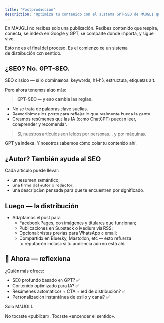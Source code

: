 ```yaml
---
title: "Postproducción"
description: "Optimiza tu contenido con el sistema GPT-SEO de MAUGLI que no solo indexa en buscadores tradicionales sino también en inteligencias artificiales, con distribución estratégica multiplataforma y adaptación inteligente para que tu mensaje trascienda la simple publicación."
---
```

En MAUGLI no recibes solo una publicación. Recibes contenido que respira, conecta, se indexa en Google y GPT, se comparte donde importa, y sigue vivo.

Esto no es el final del proceso. Es el comienzo de un sistema de distribución con sentido.

## **¿SEO? No. GPT-SEO.**

SEO clásico — sí lo dominamos: keywords, h1-h6, estructura, etiquetas alt.

Pero ahora tenemos algo más:

> **GPT-SEO — y eso cambia las reglas.**
>
- No se trata de palabras clave sueltas.
- Reescribimos los posts para reflejar lo que realmente busca la gente.
- Creamos resúmenes que las IA (como ChatGPT) pueden leer, comprender y recomendar.

> Sí, nuestros artículos son leídos por personas… y por máquinas.

GPT ya indexa. Y nosotros sabemos cómo colar tu contenido ahí.

## **¿Autor? También ayuda al SEO**

Cada artículo puede llevar:
- un resumen semántico;
- una firma del autor o redactor;
- una descripción pensada para que te encuentren por significado.

## **Luego — la distribución**

- Adaptamos el post para:
    - Facebook Pages, con imágenes y titulares que funcionan;
    - Publicaciones en Substack o Medium via RSS;
    - Opcional: vistas previas para WhatsApp o email;
    - Compartido en Bluesky, Mastodon, etc — esto refuerza tu reputación incluso si tu audiencia aún no está ahí.

## **🧬 Ahora — reflexiona**

¿Quién más ofrece:
- SEO profundo basado en GPT? ✅
- Contenido optimizado para IA? ✅
- Resúmenes automáticos + CTA + red de distribución? ✅
- Personalización instantánea de estilo y canal? ✅

Solo MAUGLI.

No tocaste «publicar».
Tocaste «encender el sentido».
